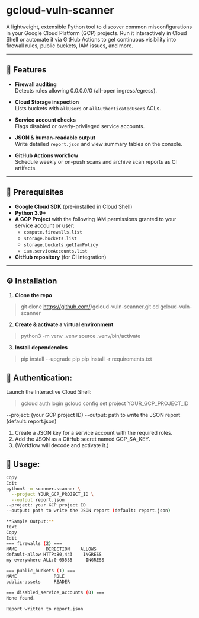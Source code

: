 # gcloud-vuln-scanner 

A lightweight, extensible Python tool to discover common misconfigurations in your Google Cloud Platform (GCP) projects. Run it interactively in Cloud Shell or automate it via GitHub Actions to get continuous visibility into firewall rules, public buckets, IAM issues, and more.

---

## 🚀 Features

- **Firewall auditing**  
  Detects rules allowing 0.0.0.0/0 (all-open ingress/egress).

- **Cloud Storage inspection**  
  Lists buckets with `allUsers` or `allAuthenticatedUsers` ACLs.

- **Service account checks**  
  Flags disabled or overly-privileged service accounts.

- **JSON & human-readable output**  
  Write detailed `report.json` and view summary tables on the console.

- **GitHub Actions workflow**  
  Schedule weekly or on-push scans and archive scan reports as CI artifacts.

---

## 🔧 Prerequisites

- **Google Cloud SDK** (pre-installed in Cloud Shell)  
- **Python 3.9+**  
- **A GCP Project** with the following IAM permissions granted to your service account or user:
  - `compute.firewalls.list`
  - `storage.buckets.list`
  - `storage.buckets.getIamPolicy`
  - `iam.serviceAccounts.list`
- **GitHub repository** (for CI integration)

---

## ⚙️ Installation

1. **Clone the repo**  
> git clone https://github.com/<your-org>/gcloud-vuln-scanner.git
> cd gcloud-vuln-scanner
2. **Create & activate a virtual environment**
> python3 -m venv .venv
>  source .venv/bin/activate
3. **Install dependencies**
> pip install --upgrade pip
> pip install -r requirements.txt

## 🔑 Authentication:
Launch the Interactive Cloud Shell:

> gcloud auth login
> gcloud config set project YOUR_GCP_PROJECT_ID

--project: (your GCP project ID)
--output: path to write the JSON report (default: report.json)

1. Create a JSON key for a service account with the required roles.
2. Add the JSON as a GitHub secret named GCP_SA_KEY.
3. (Workflow will decode and activate it.)

## 🏃 Usage: 
```bash 
Copy
Edit
python3 -m scanner.scanner \
  --project YOUR_GCP_PROJECT_ID \
  --output report.json
--project: your GCP project ID
--output: path to write the JSON report (default: report.json)

**Sample Output:** 
text
Copy
Edit
=== firewalls (2) ===
NAME           DIRECTION    ALLOWS
default-allow HTTP:80,443    INGRESS
my-everywhere ALL:0–65535     INGRESS

=== public_buckets (1) ===
NAME              ROLE
public-assets     READER

=== disabled_service_accounts (0) ===
None found.

Report written to report.json
